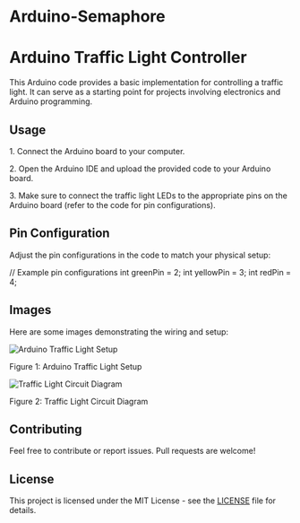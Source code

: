 # Arduino-Semaphore

  <h1>Arduino Traffic Light Controller</h1>

  <p>This Arduino code provides a basic implementation for controlling a traffic light. It can serve as a starting point for projects involving electronics and Arduino programming.</p>

  <h2>Usage</h2>

  <p>1. Connect the Arduino board to your computer.</p>
  <p>2. Open the Arduino IDE and upload the provided code to your Arduino board.</p>
  <p>3. Make sure to connect the traffic light LEDs to the appropriate pins on the Arduino board (refer to the code for pin configurations).</p>
  
  <h2>Pin Configuration</h2>

  <p>Adjust the pin configurations in the code to match your physical setup:</p>
  // Example pin configurations
  int greenPin = 2;
  int yellowPin = 3;
  int redPin = 4;
<h2>Images</h2>
  <p>Here are some images demonstrating the wiring and setup:</p>
  <img src="images/arduino_traffic_light_setup.jpg" alt="Arduino Traffic Light Setup">
  <p>Figure 1: Arduino Traffic Light Setup</p>
  <img src="images/traffic_light_circuit_diagram.png" alt="Traffic Light Circuit Diagram">
  <p>Figure 2: Traffic Light Circuit Diagram</p>
  <h2>Contributing</h2>
  <p>Feel free to contribute or report issues. Pull requests are welcome!</p>
  <h2>License</h2>
  <p>This project is licensed under the MIT License - see the <a href="LICENSE">LICENSE</a> file for details.</p>

